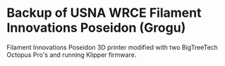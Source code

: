 # Backup of USNA WRCE Filament Innovations Poseidon (Grogu)
Filament Innovations Poseidon 3D printer modified with two BigTreeTech Octopus Pro's and running Klipper firmware.
